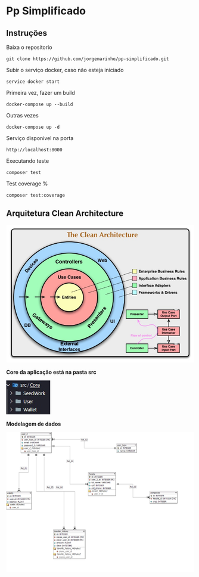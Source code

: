 # Pp Simplificado



## Instruções

Baixa o repositorio

```
git clone https://github.com/jorgemarinho/pp-simplificado.git
```

Subir o serviço docker, caso não esteja iniciado

```
service docker start
```


Primeira vez, fazer um build

```
docker-compose up --build 
```

Outras vezes
```
docker-compose up -d
```

Serviço disponivel na porta

```
http://localhost:8000
```

Executando teste
```
composer test
```

Test coverage %
```
composer test:coverage

```

## Arquitetura Clean Architecture ##

![Clean Architecture](CleanArchitecture.jpg)


**Core da aplicação está na pasta src**

![Src/Core](src_core.jpg)


**Modelagem de dados**

![mer](mer.png)
